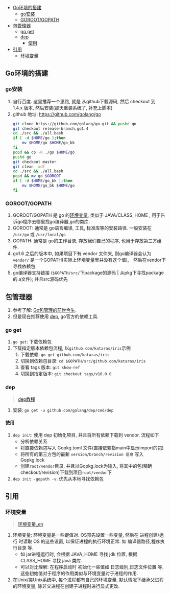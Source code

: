 <!-- TOC -->

- [Go环境的搭建](#go环境的搭建)
    - [go安装](#go安装)
    - [GOROOT/GOPATH](#gorootgopath)
- [包管理器](#包管理器)
    - [go get](#go-get)
    - [dep](#dep)
        - [使用](#使用)
- [引用](#引用)
    - [环境变量](#环境变量)

<!-- /TOC -->

## Go环境的搭建
### go安装
1. 自行百度. 这里推荐一个思路, 就是 从github下载源码, 然后 checkout 到 1.4.x 版本, 然后安装(那天重装系统了, 补充上脚本)
2. github 地址: https://github.com/golang/go
    ```Bash
    git clone https://github.com/golang/go.git && pushd go
    git checkout release-branch.go1.4
    cd ./src && ./all.bash
    if [ -d $HOME/go ];then 
        mv $HOME/go $HOME/go_bk
    fi
    popd && cp -R ./go $HOME/go
    pushd go
    git checkout master
    git clean -xdf
    cd ./src && ./all.bash
    popd && mv go $GOROOT
    if [ -d $HOME/go_bk ];then 
        mv $HOME/go_bk $HOME/go
    fi
    ```
### GOROOT/GOPATH
1. GOROOT/GOPATH 是 go 的[环境变量](#环境变量), 类似于 JAVA/CLASS_HOME , 用于告诉go程序去哪里找go编译器,go的类库.
2. GOROOT: 通常是 go语言编译, 工具, 标准库等的安装路径. 一般安装在 `/usr/go` 或 `/usr/local/go`
3. GOPATH: 通常是 go的工作目录, 存放我们自己的程序, 也用于存放第三方组件.
4. go1.6 之后的版本中, 如果项目下有 vendor 文件夹, 则go编译器会认为 `vendor/` 是一个GOPATH(实际上环境变量里并没有这个值),　然后在vendor下寻找依赖包.
5. go编译器支持链接 (`$GOPATH/src/`下package的源码 | 从pkg下寻找package的.a文件); 并且src源码优先

## 包管理器
1. 参考了解: [Go包管理的前世今生](http://www.infoq.com/cn/articles/history-go-package-management). 
2. 但是现在推荐使用 [dep](https://github.com/golang/dep), go官方的依赖工具.

### go get
1. `go get`: 下载依赖包
2. 下载指定版本依赖包流程, 以`github.com/kataras/iris`示例
    1. 下载依赖: `go get github.com/kataras/iris`
    2. 切换到依赖包目录: `cd $GOPATH/src/github.com/kataras/iris`
    3. 查看 tags 版本: `git show-ref`
    4. 切换到指定版本: `git checkout tags/v10.0.0`

### dep
> [dep教程](https://tonybai.com/2017/06/08/first-glimpse-of-dep/)
1. 安装: `go get -u github.com/golang/dep/cmd/dep`
#### 使用
1. `dep init`: 使用 dep 初始化项目, 并且将所有依赖下载到 vendor. 流程如下
    - 分析依赖关系
    - 将直接依赖包写入 Gopkg.toml 文件(直接依赖指main中显示import的包)
    - 将所有的第三方包的最新 `version/branch/revision 信息` 写入 Gopkg.lock
    - 创建`root/vendor`目录, 并且以Gopkg.lock为输入, 将其中的包(精确checkout/revision)下载到项目`root/vendor`下
2. `dep init -gopath -v`: 优先从本地寻找依赖包


## 引用
### 环境变量
> [环境变量_en](https://en.wikipedia.org/wiki/Environment_variable)
1. 环境变量: 环境变量是一些键值对. OS预先设置一些变量, 然后在 进程创建/运行 时读取 OS 的这些设置, 以保证进程的执行环境正常. 如 编译器路径,程序执行目录 等. 
    - 如 jar进程运行时, 会根据 JAVA_HOME 寻找 jdk 位置, 根据 CLASS_HOME 寻找 java 类库.
    - 可以对比理解: 在程序启动时 初始化一些值如 日志级别,日志文件位置 等. 这些初始值对于程序的作用类似与环境变量对于进程的作用.
1. 在Unix/类Unix系统中, 每个进程都有自己的环境变量, 默认情况下继承父进程的环境变量, 除非父进程在创建子进程时进行显式更改.